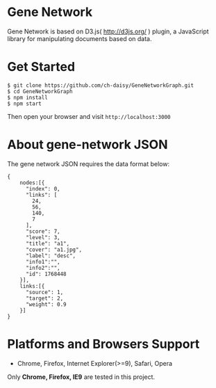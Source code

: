 Gene Network
==============

Gene Network is based on D3.js( http://d3js.org/ ) plugin, a JavaScript library for manipulating documents based on data.

# Get Started

    $ git clone https://github.com/ch-daisy/GeneNetworkGraph.git
    $ cd GeneNetworkGraph
    $ npm install
	$ npm start

Then open your browser and visit `http://localhost:3000`

# About gene-network JSON

The gene network JSON requires the data format below:

	{
		nodes:[{
		  "index": 0, 
		  "links": [
			24, 
			56, 
			140, 
			7
		  ], 
		  "score": 7, 
		  "level": 3, 
		  "title": "a1", 
		  "cover": "a1.jpg", 
		  "label": "desc", 
		  "info1":"",
		  "info2":"",
		  "id": 1768448
		}],
		links:[{
		  "source": 1, 
		  "target": 2, 
		  "weight": 0.9
		}]
	}

# Platforms and Browsers Support

* Chrome, Firefox, Internet Explorer(>=9), Safari, Opera


Only **Chrome, Firefox, IE9** are tested in this project.
